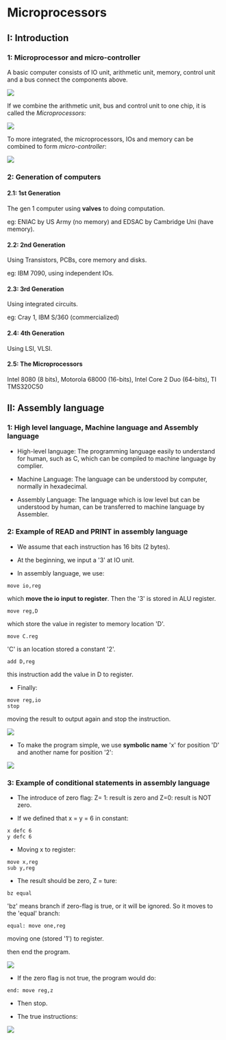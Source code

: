 # Microprocessors 

## I: Introduction 

### 1: Microprocessor and micro-controller

A basic computer consists of IO unit, arithmetic unit, memory, control unit and a bus connect the components above.

![](image/2023-01-30-10-14-09.png)

If we combine the arithmetic unit, bus and control unit to one chip, it is called the *Microprocessors*:

![](image/2023-01-30-10-15-43.png)

To more integrated, the microprocessors, IOs and memory can be combined to form *micro-controller*:

![](image/2023-01-30-10-19-05.png)

### 2: Generation of computers 


#### 2.1: 1st Generation 

The gen 1 computer using **valves** to doing computation.

eg: ENIAC by US Army (no memory) and EDSAC by Cambridge Uni (have memory).

#### 2.2: 2nd Generation

Using Transistors, PCBs, core memory and disks.

eg: IBM 7090, using independent IOs.

#### 2.3: 3rd Generation

Using integrated circuits.

eg: Cray 1, IBM S/360 (commercialized)


#### 2.4: 4th Generation

Using LSI, VLSI.

#### 2.5: The Microprocessors 

Intel 8080 (8 bits), Motorola 68000 (16-bits), Intel Core 2 Duo (64-bits), TI TMS320C50 

## II: Assembly language 

### 1: High level language, Machine language and Assembly language 

- High-level language: The programming language easily to understand for human, such as C, which can be compiled to machine language by complier.

- Machine Language: The language can be understood by computer, normally in hexadecimal.

- Assembly Language: The language which is low level but can be understood by human, can be transferred to machine language by Assembler.

### 2: Example of READ and PRINT in assembly language 

- We assume that each instruction has 16 bits (2 bytes).

- At the beginning, we input a '3' at IO unit.

- In assembly language, we use:

```
move io,reg
```

which **move the io input to register**. Then the '3' is stored in ALU register.


```
move reg,D
```

which store the value in register to memory location 'D'.

```
move C.reg 
```
'C' is an location stored a constant '2'.

```
add D,reg
```

this instruction add the value in D to register.

- Finally:

```
move reg,io
stop 
```

moving the result to output again and stop the instruction.

![](image/2023-02-06-16-29-24.png)

- To make the program simple, we use **symbolic name** 'x' for position 'D' and another name for position '2':

![](image/2023-02-06-16-37-10.png)


### 3: Example of conditional statements in assembly language 


- The introduce of zero flag: Z= 1: result is zero and Z=0: result is NOT zero.

- If we defined that x = y = 6 in constant:

```
x defc 6
y defc 6
```

- Moving x to register:

```
move x,reg
sub y,reg
```

- The result should be zero, Z = ture:

```
bz equal 
```

'bz' means branch if zero-flag is true, or it will be ignored. So it moves to the 'equal' branch:

```
equal: move one,reg
```
moving one (stored '1') to register.

then end the program.


![](image/2023-02-06-16-53-48.png)

- If the zero flag is not true, the program would do:

```
end: move reg,z
```

- Then stop.


- The true instructions:

![](image/2023-02-06-16-55-54.png)
